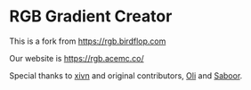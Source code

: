 # RGB Gradient Creator
This is a fork from https://rgb.birdflop.com

Our website is https://rgb.acemc.co/

Special thanks to [xivn](https://github.com/xxivn) and original contributors, [Oli](https://github.com/Oli-idk) and [Saboor](https://github.com/saboooor).
